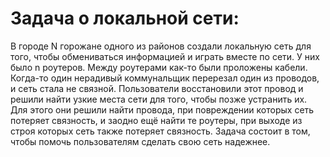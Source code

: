 # Задача о локальной сети:

В городе N горожане одного из районов создали локальную сеть для того, чтобы обмениваться информацией и играть вместе по сети. У них было n роутеров. Между роутерами как-то были проложены кабели. Когда-то один нерадивый коммунальщик перерезал один из проводов, и сеть стала не связной. Пользователи восстановили этот провод и решили найти узкие места сети для того, чтобы позже устранить их. Для этого они решили найти провода, при повреждении которых сеть потеряет связность, и заодно ещё найти те роутеры, при выходе из строя которых сеть также потеряет связность. Задача состоит в том, чтобы помочь пользователям сделать свою сеть надежнее.